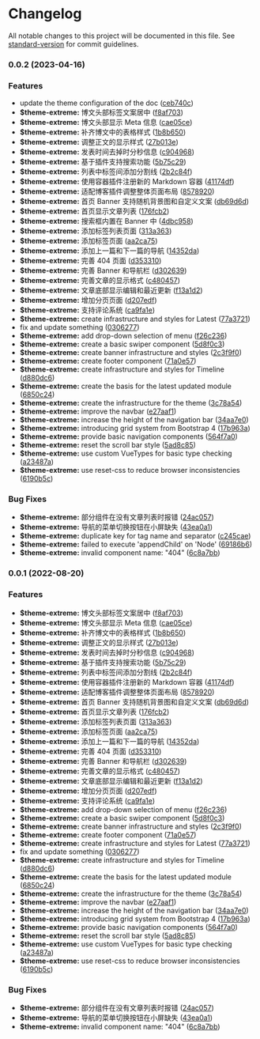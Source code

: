 # Changelog

All notable changes to this project will be documented in this file. See [standard-version](https://github.com/conventional-changelog/standard-version) for commit guidelines.

### 0.0.2 (2023-04-16)


### Features

* update the theme configuration of the doc ([ceb740c](https://github.com/kisstar/vuepress-theme-extreme/commit/ceb740c629b5dc59c592bce34de464c59d64a5e4))
* **$theme-extreme:** 博文头部标签文案居中 ([f8af703](https://github.com/kisstar/vuepress-theme-extreme/commit/f8af7039701fb2b7d5d14017d70133765542aed3))
* **$theme-extreme:** 博文头部显示 Meta 信息 ([cae05ce](https://github.com/kisstar/vuepress-theme-extreme/commit/cae05ce2524d9a6a6cb3d0e503470d765f3b4251))
* **$theme-extreme:** 补齐博文中的表格样式 ([1b8b650](https://github.com/kisstar/vuepress-theme-extreme/commit/1b8b65080c7651506e91a138d34a61505a134fc3))
* **$theme-extreme:** 调整正文的显示样式 ([27b013e](https://github.com/kisstar/vuepress-theme-extreme/commit/27b013e3add94db046b66039cd0273afc49b08c0))
* **$theme-extreme:** 发表时间去掉时分秒信息 ([c904968](https://github.com/kisstar/vuepress-theme-extreme/commit/c9049682b885397b866d062f42818c224cd0946a))
* **$theme-extreme:** 基于插件支持搜索功能 ([5b75c29](https://github.com/kisstar/vuepress-theme-extreme/commit/5b75c29e621d14a38d4c7f5e715cca29ff6c08e0))
* **$theme-extreme:** 列表中标签间添加分割线 ([2b2c84f](https://github.com/kisstar/vuepress-theme-extreme/commit/2b2c84fa4ea030c5f1c9cb8d88f222361a3bb762))
* **$theme-extreme:** 使用容器插件注册新的 Markdown 容器 ([41174df](https://github.com/kisstar/vuepress-theme-extreme/commit/41174df5a94001572566b335ccacbe519bbe0d91))
* **$theme-extreme:** 适配博客插件调整整体页面布局 ([8578920](https://github.com/kisstar/vuepress-theme-extreme/commit/857892017b99f273e6de09896831707be87fb26e))
* **$theme-extreme:** 首页 Banner 支持随机背景图和自定义文案 ([db69d6d](https://github.com/kisstar/vuepress-theme-extreme/commit/db69d6ddee52b2c5c8380ec8f2d6f2f065f247d4))
* **$theme-extreme:** 首页显示文章列表 ([176fcb2](https://github.com/kisstar/vuepress-theme-extreme/commit/176fcb2bb217879c92ed3c6ef83a5d840182a11e))
* **$theme-extreme:** 搜索框内置在 Banner 中 ([4dbc958](https://github.com/kisstar/vuepress-theme-extreme/commit/4dbc9587ad41774d436aef664c05438011fbd9c3))
* **$theme-extreme:** 添加标签列表页面 ([313a363](https://github.com/kisstar/vuepress-theme-extreme/commit/313a363bb13468551b2bb198614a5e1f491f2c87))
* **$theme-extreme:** 添加标签页面 ([aa2ca75](https://github.com/kisstar/vuepress-theme-extreme/commit/aa2ca75e90a46b5680c4e695bffca6e830ae066f))
* **$theme-extreme:** 添加上一篇和下一篇的导航 ([14352da](https://github.com/kisstar/vuepress-theme-extreme/commit/14352da5e0e2d739ae4a220204b5cd7ab17eec92))
* **$theme-extreme:** 完善 404 页面 ([d353310](https://github.com/kisstar/vuepress-theme-extreme/commit/d3533103fc6c7e4035228c954bf92ebfb49153be))
* **$theme-extreme:** 完善 Banner 和导航栏 ([d302639](https://github.com/kisstar/vuepress-theme-extreme/commit/d3026395a8e1d638d8bdc1fea9305fb98ed8b428))
* **$theme-extreme:** 完善文章的显示格式 ([c480457](https://github.com/kisstar/vuepress-theme-extreme/commit/c480457c42bbd0af6eda237f8d492c9f8942032c))
* **$theme-extreme:** 文章底部显示编辑和最近更新 ([f13a1d2](https://github.com/kisstar/vuepress-theme-extreme/commit/f13a1d2bcb121e8593b5edf2bf2b4c336f793f96))
* **$theme-extreme:** 增加分页页面 ([d207edf](https://github.com/kisstar/vuepress-theme-extreme/commit/d207edf763c0416aceee033c5a7f846a855ada8b))
* **$theme-extreme:** 支持评论系统 ([ca9fa1e](https://github.com/kisstar/vuepress-theme-extreme/commit/ca9fa1ed93b6e2b29ffbf7e362660da9a1e5ae98))
* **$theme-extreme:** create infrastructure and styles for Latest ([77a3721](https://github.com/kisstar/vuepress-theme-extreme/commit/77a37212d318bb8617c296d58fd57f57799b701e))
* fix and update something ([0306277](https://github.com/kisstar/vuepress-theme-extreme/commit/03062774f9aca9cce7d4b9742a9566833814c783))
* **$theme-extreme:** add drop-down selection of menu ([f26c236](https://github.com/kisstar/vuepress-theme-extreme/commit/f26c23678fc5401d8c7e28fbe927523e87f40f15))
* **$theme-extreme:** create a basic swiper component ([5d8f0c3](https://github.com/kisstar/vuepress-theme-extreme/commit/5d8f0c31f9142e1d632882c2261ace6fb44ae0d2))
* **$theme-extreme:** create banner infrastructure and styles ([2c3f9f0](https://github.com/kisstar/vuepress-theme-extreme/commit/2c3f9f01fec4f69b1a16c6dc9428de46fef90fb5))
* **$theme-extreme:** create footer component ([71a0e57](https://github.com/kisstar/vuepress-theme-extreme/commit/71a0e5700dd327f6be026562de4ac422a62c9be8))
* **$theme-extreme:** create infrastructure and styles for Timeline ([d880dc6](https://github.com/kisstar/vuepress-theme-extreme/commit/d880dc686a1ad38e741ad07506f8ca7ec362fb3a))
* **$theme-extreme:** create the basis for the latest updated module ([6850c24](https://github.com/kisstar/vuepress-theme-extreme/commit/6850c247936a0e5597b23934a354b2b7bf8fc3c2))
* **$theme-extreme:** create the infrastructure for the theme ([3c78a54](https://github.com/kisstar/vuepress-theme-extreme/commit/3c78a54d251dc4a23012fbe797df0e77a8b108d2))
* **$theme-extreme:** improve the navbar ([e27aaf1](https://github.com/kisstar/vuepress-theme-extreme/commit/e27aaf120821d0f19203f1439c64a6ba8b9b2ed7))
* **$theme-extreme:** increase the height of the navigation bar ([34aa7e0](https://github.com/kisstar/vuepress-theme-extreme/commit/34aa7e0ae5dd3215c0be4181e9eb1451494abfdd))
* **$theme-extreme:** introducing grid system from Bootstrap 4 ([17b963a](https://github.com/kisstar/vuepress-theme-extreme/commit/17b963ac824b3ef49b5bef8f6969db417d749d7c))
* **$theme-extreme:** provide basic navigation components ([564f7a0](https://github.com/kisstar/vuepress-theme-extreme/commit/564f7a0508c9f5c851ec5ef3631828886a9be4f3))
* **$theme-extreme:** reset the scroll bar style ([5ad8c85](https://github.com/kisstar/vuepress-theme-extreme/commit/5ad8c85f3f1339405b2a8d7c7117e49f78c46ffe))
* **$theme-extreme:** use custom VueTypes for basic type checking ([a23487a](https://github.com/kisstar/vuepress-theme-extreme/commit/a23487a2aad11acd818057df50c023d0c1fc8482))
* **$theme-extreme:** use reset-css to reduce browser inconsistencies ([6190b5c](https://github.com/kisstar/vuepress-theme-extreme/commit/6190b5c1936348d0d9219e0ece17046d83f8e647))


### Bug Fixes

* **$theme-extreme:** 部分组件在没有文章列表时报错 ([24ac057](https://github.com/kisstar/vuepress-theme-extreme/commit/24ac057db872ca6954eb8db5305dcafa3ba73a43))
* **$theme-extreme:** 导航的菜单切换按钮在小屏缺失 ([43ea0a1](https://github.com/kisstar/vuepress-theme-extreme/commit/43ea0a145308b62597b2eec22ce430779066b903))
* **$theme-extreme:** duplicate key for tag name and separator ([c245cae](https://github.com/kisstar/vuepress-theme-extreme/commit/c245cae3b858354ba4ca84946d9f76a227e79a6a))
* **$theme-extreme:** failed to execute 'appendChild' on 'Node' ([69186b6](https://github.com/kisstar/vuepress-theme-extreme/commit/69186b6c39a31842fe9a5e60d0276aba28e584ca))
* **$theme-extreme:** invalid component name: "404" ([6c8a7bb](https://github.com/kisstar/vuepress-theme-extreme/commit/6c8a7bbf72603c6e74d94d58893245144a2ef717))

### 0.0.1 (2022-08-20)


### Features

* **$theme-extreme:** 博文头部标签文案居中 ([f8af703](https://github.com/kisstar/vuepress-theme-extreme/commit/f8af7039701fb2b7d5d14017d70133765542aed3))
* **$theme-extreme:** 博文头部显示 Meta 信息 ([cae05ce](https://github.com/kisstar/vuepress-theme-extreme/commit/cae05ce2524d9a6a6cb3d0e503470d765f3b4251))
* **$theme-extreme:** 补齐博文中的表格样式 ([1b8b650](https://github.com/kisstar/vuepress-theme-extreme/commit/1b8b65080c7651506e91a138d34a61505a134fc3))
* **$theme-extreme:** 调整正文的显示样式 ([27b013e](https://github.com/kisstar/vuepress-theme-extreme/commit/27b013e3add94db046b66039cd0273afc49b08c0))
* **$theme-extreme:** 发表时间去掉时分秒信息 ([c904968](https://github.com/kisstar/vuepress-theme-extreme/commit/c9049682b885397b866d062f42818c224cd0946a))
* **$theme-extreme:** 基于插件支持搜索功能 ([5b75c29](https://github.com/kisstar/vuepress-theme-extreme/commit/5b75c29e621d14a38d4c7f5e715cca29ff6c08e0))
* **$theme-extreme:** 列表中标签间添加分割线 ([2b2c84f](https://github.com/kisstar/vuepress-theme-extreme/commit/2b2c84fa4ea030c5f1c9cb8d88f222361a3bb762))
* **$theme-extreme:** 使用容器插件注册新的 Markdown 容器 ([41174df](https://github.com/kisstar/vuepress-theme-extreme/commit/41174df5a94001572566b335ccacbe519bbe0d91))
* **$theme-extreme:** 适配博客插件调整整体页面布局 ([8578920](https://github.com/kisstar/vuepress-theme-extreme/commit/857892017b99f273e6de09896831707be87fb26e))
* **$theme-extreme:** 首页 Banner 支持随机背景图和自定义文案 ([db69d6d](https://github.com/kisstar/vuepress-theme-extreme/commit/db69d6ddee52b2c5c8380ec8f2d6f2f065f247d4))
* **$theme-extreme:** 首页显示文章列表 ([176fcb2](https://github.com/kisstar/vuepress-theme-extreme/commit/176fcb2bb217879c92ed3c6ef83a5d840182a11e))
* **$theme-extreme:** 添加标签列表页面 ([313a363](https://github.com/kisstar/vuepress-theme-extreme/commit/313a363bb13468551b2bb198614a5e1f491f2c87))
* **$theme-extreme:** 添加标签页面 ([aa2ca75](https://github.com/kisstar/vuepress-theme-extreme/commit/aa2ca75e90a46b5680c4e695bffca6e830ae066f))
* **$theme-extreme:** 添加上一篇和下一篇的导航 ([14352da](https://github.com/kisstar/vuepress-theme-extreme/commit/14352da5e0e2d739ae4a220204b5cd7ab17eec92))
* **$theme-extreme:** 完善 404 页面 ([d353310](https://github.com/kisstar/vuepress-theme-extreme/commit/d3533103fc6c7e4035228c954bf92ebfb49153be))
* **$theme-extreme:** 完善 Banner 和导航栏 ([d302639](https://github.com/kisstar/vuepress-theme-extreme/commit/d3026395a8e1d638d8bdc1fea9305fb98ed8b428))
* **$theme-extreme:** 完善文章的显示格式 ([c480457](https://github.com/kisstar/vuepress-theme-extreme/commit/c480457c42bbd0af6eda237f8d492c9f8942032c))
* **$theme-extreme:** 文章底部显示编辑和最近更新 ([f13a1d2](https://github.com/kisstar/vuepress-theme-extreme/commit/f13a1d2bcb121e8593b5edf2bf2b4c336f793f96))
* **$theme-extreme:** 增加分页页面 ([d207edf](https://github.com/kisstar/vuepress-theme-extreme/commit/d207edf763c0416aceee033c5a7f846a855ada8b))
* **$theme-extreme:** 支持评论系统 ([ca9fa1e](https://github.com/kisstar/vuepress-theme-extreme/commit/ca9fa1ed93b6e2b29ffbf7e362660da9a1e5ae98))
* **$theme-extreme:** add drop-down selection of menu ([f26c236](https://github.com/kisstar/vuepress-theme-extreme/commit/f26c23678fc5401d8c7e28fbe927523e87f40f15))
* **$theme-extreme:** create a basic swiper component ([5d8f0c3](https://github.com/kisstar/vuepress-theme-extreme/commit/5d8f0c31f9142e1d632882c2261ace6fb44ae0d2))
* **$theme-extreme:** create banner infrastructure and styles ([2c3f9f0](https://github.com/kisstar/vuepress-theme-extreme/commit/2c3f9f01fec4f69b1a16c6dc9428de46fef90fb5))
* **$theme-extreme:** create footer component ([71a0e57](https://github.com/kisstar/vuepress-theme-extreme/commit/71a0e5700dd327f6be026562de4ac422a62c9be8))
* **$theme-extreme:** create infrastructure and styles for Latest ([77a3721](https://github.com/kisstar/vuepress-theme-extreme/commit/77a37212d318bb8617c296d58fd57f57799b701e))
* fix and update something ([0306277](https://github.com/kisstar/vuepress-theme-extreme/commit/03062774f9aca9cce7d4b9742a9566833814c783))
* **$theme-extreme:** create infrastructure and styles for Timeline ([d880dc6](https://github.com/kisstar/vuepress-theme-extreme/commit/d880dc686a1ad38e741ad07506f8ca7ec362fb3a))
* **$theme-extreme:** create the basis for the latest updated module ([6850c24](https://github.com/kisstar/vuepress-theme-extreme/commit/6850c247936a0e5597b23934a354b2b7bf8fc3c2))
* **$theme-extreme:** create the infrastructure for the theme ([3c78a54](https://github.com/kisstar/vuepress-theme-extreme/commit/3c78a54d251dc4a23012fbe797df0e77a8b108d2))
* **$theme-extreme:** improve the navbar ([e27aaf1](https://github.com/kisstar/vuepress-theme-extreme/commit/e27aaf120821d0f19203f1439c64a6ba8b9b2ed7))
* **$theme-extreme:** increase the height of the navigation bar ([34aa7e0](https://github.com/kisstar/vuepress-theme-extreme/commit/34aa7e0ae5dd3215c0be4181e9eb1451494abfdd))
* **$theme-extreme:** introducing grid system from Bootstrap 4 ([17b963a](https://github.com/kisstar/vuepress-theme-extreme/commit/17b963ac824b3ef49b5bef8f6969db417d749d7c))
* **$theme-extreme:** provide basic navigation components ([564f7a0](https://github.com/kisstar/vuepress-theme-extreme/commit/564f7a0508c9f5c851ec5ef3631828886a9be4f3))
* **$theme-extreme:** reset the scroll bar style ([5ad8c85](https://github.com/kisstar/vuepress-theme-extreme/commit/5ad8c85f3f1339405b2a8d7c7117e49f78c46ffe))
* **$theme-extreme:** use custom VueTypes for basic type checking ([a23487a](https://github.com/kisstar/vuepress-theme-extreme/commit/a23487a2aad11acd818057df50c023d0c1fc8482))
* **$theme-extreme:** use reset-css to reduce browser inconsistencies ([6190b5c](https://github.com/kisstar/vuepress-theme-extreme/commit/6190b5c1936348d0d9219e0ece17046d83f8e647))


### Bug Fixes

* **$theme-extreme:** 部分组件在没有文章列表时报错 ([24ac057](https://github.com/kisstar/vuepress-theme-extreme/commit/24ac057db872ca6954eb8db5305dcafa3ba73a43))
* **$theme-extreme:** 导航的菜单切换按钮在小屏缺失 ([43ea0a1](https://github.com/kisstar/vuepress-theme-extreme/commit/43ea0a145308b62597b2eec22ce430779066b903))
* **$theme-extreme:** invalid component name: "404" ([6c8a7bb](https://github.com/kisstar/vuepress-theme-extreme/commit/6c8a7bbf72603c6e74d94d58893245144a2ef717))
